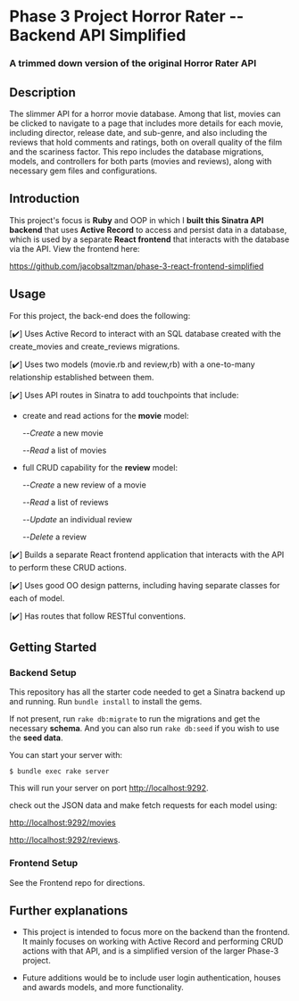 # Phase 3 Project Horror Rater -- Backend API Simplified

### A trimmed down version of the original Horror Rater API


## Description


The slimmer API for a horror movie database. Among that list, movies can be clicked to navigate to a page that includes more details for each movie, including director, release date, and sub-genre, and also including the reviews that hold comments and ratings, both on overall quality of the film and the scariness factor.  This repo includes the database migrations, models, and controllers for both parts (movies and reviews), along with necessary gem files and configurations.


## Introduction


This project's focus is **Ruby** and OOP in which I **built this Sinatra API backend** that uses
**Active Record** to access and persist data in a database, which is used
by a separate **React frontend** that interacts with the database via the API. View the frontend here:


https://github.com/jacobsaltzman/phase-3-react-frontend-simplified


## Usage


For this project, the back-end does the following:


[✔️] Uses Active Record to interact with an SQL database created with the create_movies and create_reviews migrations.


[✔️] Uses two models (movie.rb and review,rb) with a one-to-many relationship established between them.


[✔️] Uses API routes in Sinatra to add touchpoints that include:


  - create and read actions for the **movie** model:


    --*Create* a new movie

    --*Read* a list of movies


  - full CRUD capability for the **review** model:


    --*Create* a new review of a movie

    --*Read* a list of reviews

    --*Update* an individual review

    --*Delete* a review


[✔️] Builds a separate React frontend application that interacts with the API to
  perform these CRUD actions.


[✔️] Uses good OO design patterns, including having separate classes for each of
  model.


[✔️] Has routes that follow RESTful conventions.


## Getting Started


### Backend Setup


This repository has all the starter code needed to get a Sinatra backend up and
running. Run `bundle install` to install the gems.


If not present, run `rake db:migrate` to run the migrations and get the necessary **schema**. And you can also run `rake db:seed` if you wish to use the **seed data**.


You can start your server with:

```console
$ bundle exec rake server
```

This will run your server on port
[http://localhost:9292](http://localhost:9292).


check out the JSON data and make fetch requests for each model using:

[http://localhost:9292/movies](http://localhost:9292/movies)

[http://localhost:9292/reviews](http://localhost:9292/reviews).


### Frontend Setup


See the Frontend repo for directions.


## Further explanations


- This project is intended to focus more on the backend than the frontend. It mainly focuses on working with Active Record and performing CRUD actions with that API, and is a simplified version of the larger Phase-3 project.


- Future additions would be to include user login authentication, houses and awards models, and more functionality.


